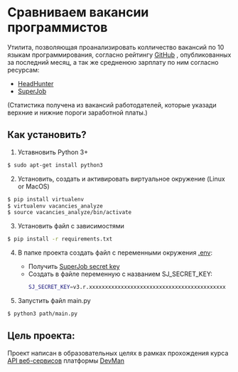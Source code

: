 # Сравниваем вакансии программистов

Утилита, позволяющая проанализировать колличество вакансий по 10 языкам программирования, согласно рейтингу [GitHub](https://habr.com/ru/post/310262/)
, опубликованных за последний месяц, а так же средненюю зарплату по ним
согласно ресурсам:
 * [HeadHunter](https://hh.ru/)
 * [SuperJob](https://www.superjob.ru/)
 

 (Статистика получена из вакансий работодателей, которые указади верхние и нижние пороги заработной платы.)
 
## Как установить?
1. Уставновить Python 3+
```sh
$ sudo apt-get install python3
```
2. Установить, создать и активировать виртуальное окружение (Linux or MacOS)
```sh
$ pip install virtualenv
$ virtualenv vacancies_analyze
$ source vacancies_analyze/bin/activate
```
3. Установить файл с зависимостями
```sh
$ pip install -r requirements.txt
```
4. В папке проекта создать файл с переменными окружения [.env](https://pypi.org/project/python-dotenv/):
   - Получить [SuperJob secret key](https://api.superjob.ru/register)
   - Создать в файле переменную с названием SJ_SECRET_KEY:
        ```sh
        SJ_SECRET_KEY=v3.r.xxxxxxxxxxxxxxxxxxxxxxxxxxxxxxxxxxxxxxxxxxx
        ```

5. Запустить файл main.py
```sh
$ python3 path/main.py
```

## Цель проекта:
Проект написан в образовательных целях в рамках прохождения курса [API веб-сервисов](https://dvmn.org/modules/web-api)
платформы [DevMan](https://dvmn.org/)